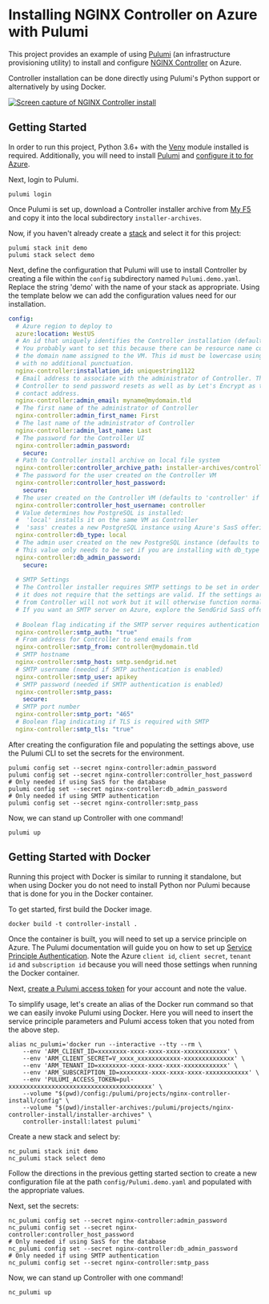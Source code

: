# Installing NGINX Controller on Azure with Pulumi

This project provides an example of using [Pulumi](https://www.pulumi.com/) (an
infrastructure provisioning utility) to install and configure 
[NGINX Controller](https://www.nginx.com/products/nginx-controller/) on Azure.

Controller installation can be done directly using Pulumi's Python support or
alternatively by using Docker.

[![Screen capture of NGINX Controller install](https://asciinema.org/a/fQ3s30Y0etprUJTC8NiBTroHu.svg)](https://asciinema.org/a/fQ3s30Y0etprUJTC8NiBTroHu?autoplay=1)

## Getting Started

In order to run this project, Python 3.6+ with the 
[Venv](https://docs.python.org/3/library/venv.html) module installed is required. 
Additionally, you will need to install [Pulumi](https://www.pulumi.com/docs/get-started/install/)
and [configure it to for Azure](https://www.pulumi.com/docs/intro/cloud-providers/azure/setup/).

Next, login to Pulumi.
```
pulumi login
```

Once Pulumi is set up, download a Controller installer archive from 
[My F5](https://my.f5.com/manage/s/) and copy it into the local subdirectory 
`installer-archives`.

Now, if you haven't already create a [stack](https://www.pulumi.com/docs/intro/concepts/stack/) 
and select it for this project:
```
pulumi stack init demo
pulumi stack select demo
```

Next, define the configuration that Pulumi will use to install Controller by creating a file
within the `config` subdirectory named `Pulumi.demo.yaml`. Replace the string 'demo' with
the name of your stack as appropriate. Using the template below we can add the configuration
values need for our installation.

```yaml
config:
  # Azure region to deploy to
  azure:location: WestUS
  # An id that uniquely identifies the Controller installation (defaults to the lowercase stack name).
  # You probably want to set this because there can be resource name conflicts on Azure with
  # the domain name assigned to the VM. This id must be lowercase using only letters or numbers
  # with no additional punctuation.
  nginx-controller:installation_id: uniquestring1122
  # Email address to associate with the administrator of Controller. This value is used by
  # Controller to send password resets as well as by Let's Encrypt as the administrative
  # contact address.
  nginx-controller:admin_email: myname@mydomain.tld
  # The first name of the administrator of Controller
  nginx-controller:admin_first_name: First
  # The last name of the administrator of Controller
  nginx-controller:admin_last_name: Last
  # The password for the Controller UI
  nginx-controller:admin_password:
    secure:
  # Path to Controller install archive on local file system
  nginx-controller:controller_archive_path: installer-archives/controller-installer-3.13.0.tar.gz
  # The password for the user created on the Controller VM
  nginx-controller:controller_host_password:
    secure: 
  # The user created on the Controller VM (defaults to 'controller' if unset)
  nginx-controller:controller_host_username: controller
  # Value determines how PostgreSQL is installed:
  #  'local' installs it on the same VM as Controller
  #  'sass' creates a new PostgreSQL instance using Azure's SasS offering
  nginx-controller:db_type: local
  # The admin user created on the new PostgreSQL instance (defaults to 'controller' if unset).
  # This value only needs to be set if you are installing with db_type == 'sass'
  nginx-controller:db_admin_password:
    secure: 
  
  # SMTP Settings
  # The Controller installer requires SMTP settings to be set in order to execute. However,
  # it does not require that the settings are valid. If the settings are invalid, then emails
  # from Controller will not work but it will otherwise function normally.
  # If you want an SMTP server on Azure, explore the SendGrid SasS offering.
  
  # Boolean flag indicating if the SMTP server requires authentication
  nginx-controller:smtp_auth: "true"
  # From address for Controller to send emails from
  nginx-controller:smtp_from: controller@mydomain.tld
  # SMTP hostname
  nginx-controller:smtp_host: smtp.sendgrid.net
  # SMTP username (needed if SMTP authentication is enabled)
  nginx-controller:smtp_user: apikey
  # SMTP password (needed if SMTP authentication is enabled)
  nginx-controller:smtp_pass:
    secure: 
  # SMTP port number
  nginx-controller:smtp_port: "465"
  # Boolean flag indicating if TLS is required with SMTP
  nginx-controller:smtp_tls: "true"
```

After creating the configuration file and populating the settings above, use the
Pulumi CLI to set the secrets for the environment.
```
pulumi config set --secret nginx-controller:admin_password
pulumi config set --secret nginx-controller:controller_host_password
# Only needed if using SasS for the database
pulumi config set --secret nginx-controller:db_admin_password
# Only needed if using SMTP authentication
pulumi config set --secret nginx-controller:smtp_pass
```

Now, we can stand up Controller with one command!
```
pulumi up
```

## Getting Started with Docker

Running this project with Docker is similar to running it standalone, but when using
Docker you do not need to install Python nor Pulumi because that is done for you in
the Docker container.

To get started, first build the Docker image.
```
docker build -t controller-install .
```

Once the container is built, you will need to set up a service principle on Azure.
The Pulumi documentation will guide you on how to set up
[Service Principle Authentication](https://www.pulumi.com/docs/intro/cloud-providers/azure/setup/#service-principal-authentication).
Note the Azure `client id`, `client secret`, `tenant id` and `subscription id` because
you will need those settings when running the Docker container.

Next, [create a Pulumi access token](https://app.pulumi.com/elijah/settings/tokens) for 
your account and note the value.

To simplify usage, let's create an alias of the Docker run command so that we can
easily invoke Pulumi using Docker. Here you will need to insert the service principle
parameters and Pulumi access token that you noted from the above step.
```
alias nc_pulumi='docker run --interactive --tty --rm \
    --env 'ARM_CLIENT_ID=xxxxxxxx-xxxx-xxxx-xxxx-xxxxxxxxxxxx' \
    --env 'ARM_CLIENT_SECRET=V_xxxx_xxxxxxxxxxxx-xxxxxxxxxxxxxx' \
    --env 'ARM_TENANT_ID=xxxxxxxx-xxxx-xxxx-xxxx-xxxxxxxxxxxx' \
    --env 'ARM_SUBSCRIPTION_ID=xxxxxxxx-xxxx-xxxx-xxxx-xxxxxxxxxxxx' \
    --env 'PULUMI_ACCESS_TOKEN=pul-xxxxxxxxxxxxxxxxxxxxxxxxxxxxxxxxxxxxxxxx' \
    --volume "$(pwd)/config:/pulumi/projects/nginx-controller-install/config" \
    --volume "$(pwd)/installer-archives:/pulumi/projects/nginx-controller-install/installer-archives" \
    controller-install:latest pulumi'
```

Create a new stack and select by:
```    
nc_pulumi stack init demo
nc_pulumi stack select demo
```

Follow the directions in the previous getting started section to create a new configuration file
at the path `config/Pulumi.demo.yaml` and populated with the appropriate values.

Next, set the secrets:
```
nc_pulumi config set --secret nginx-controller:admin_password
nc_pulumi config set --secret nginx-controller:controller_host_password
# Only needed if using SasS for the database
nc_pulumi config set --secret nginx-controller:db_admin_password
# Only needed if using SMTP authentication
nc_pulumi config set --secret nginx-controller:smtp_pass
```

Now, we can stand up Controller with one command!
```
nc_pulumi up
```